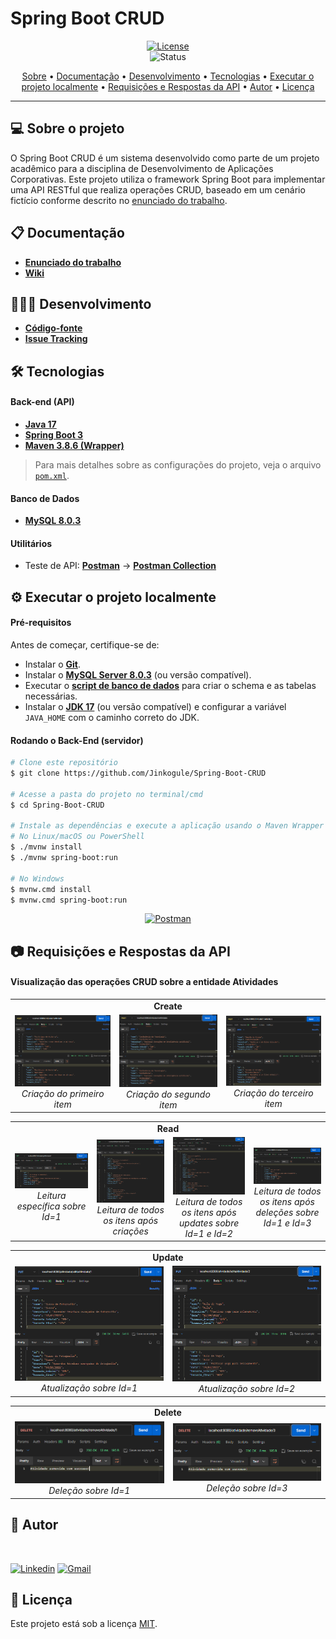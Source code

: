 # Spring Boot CRUD

<div align="center">

[![License](https://img.shields.io/github/license/Jinkogule/Spring-Boot-CRUD?style=for-the-badge)](LICENSE)<br>
![Status](https://img.shields.io/badge/STATUS-CONCLU%C3%8DDO-brightgreen?style=for-the-badge)
</div>

<p align="center">
 <a href="#-sobre-o-projeto">Sobre</a> •
 <a href="#-documentação">Documentação</a> • 
 <a href="#-desenvolvimento">Desenvolvimento</a> • 
 <a href="#-tecnologias">Tecnologias</a> • 
 <a href="#-executar-o-projeto-localmente">Executar o projeto localmente</a> • 
 <a href="#-requisições-e-respostas-da-api">Requisições e Respostas da API</a> • 
 <a href="#-autor">Autor</a> •
 <a href="#-licença">Licença</a>
</p>

---

## 💻 Sobre o projeto

O Spring Boot CRUD é um sistema desenvolvido como parte de um projeto acadêmico para a disciplina de Desenvolvimento de Aplicações Corporativas. Este projeto utiliza o framework Spring Boot para implementar uma API RESTful que realiza operações CRUD, baseado em um cenário fictício conforme descrito no [enunciado do trabalho](https://github.com/Jinkogule/Spring-Boot-CRUD/raw/main/src/main/resources/documents/Trabalho_em_grupo.pdf).

## 📋 Documentação

-   **[Enunciado do trabalho](https://github.com/Jinkogule/Spring-Boot-CRUD/raw/main/src/main/resources/documents/Trabalho_em_grupo.pdf)**
-   **[Wiki](https://github.com/Jinkogule/Spring-Boot-CRUD/wiki)**

## 🧑🏻‍💻 Desenvolvimento

-   **[Código-fonte](https://github.com/Jinkogule/Spring-Boot-CRUD)**
-   **[Issue Tracking](https://github.com/Jinkogule/Spring-Boot-CRUD/issues)**

## 🛠 Tecnologias

#### **Back-end (API)**

-   **[Java 17](https://www.oracle.com/br/java/technologies/downloads/#java17)**
-   **[Spring Boot 3](https://spring.io/projects/spring-boot)**
-   **[Maven 3.8.6 (Wrapper)](https://maven.apache.org/)**

> Para mais detalhes sobre as configurações do projeto, veja o arquivo [`pom.xml`](https://github.com/Jinkogule/Spring-Boot-CRUD/blob/main/pom.xml).

#### **Banco de Dados**

-   **[MySQL 8.0.3](https://www.mysql.com/)**

#### **Utilitários**

-   Teste de API: **[Postman](https://www.postman.com/)** -> **[Postman Collection](https://github.com/Jinkogule/Spring-Boot-CRUD/blob/main/src/main/resources/documents/trabalhodac.postman_collection.json)**

## ⚙ Executar o projeto localmente

#### **Pré-requisitos**

Antes de começar, certifique-se de:

- Instalar o **[Git](https://git-scm.com/)**.
- Instalar o **[MySQL Server 8.0.3](https://dev.mysql.com/downloads/mysql/)** (ou versão compatível).
- Executar o **[script de banco de dados](https://github.com/Jinkogule/Spring-Boot-CRUD/blob/main/src/main/resources/documents/trabalhodac.sql)** para criar o schema e as tabelas necessárias.
- Instalar o **[JDK 17](https://www.oracle.com/br/java/technologies/downloads/#java17)** (ou versão compatível) e configurar a variável `JAVA_HOME` com o caminho correto do JDK.

#### **Rodando o Back-End (servidor)**

```bash
# Clone este repositório
$ git clone https://github.com/Jinkogule/Spring-Boot-CRUD

# Acesse a pasta do projeto no terminal/cmd
$ cd Spring-Boot-CRUD

# Instale as dependências e execute a aplicação usando o Maven Wrapper
# No Linux/macOS ou PowerShell
$ ./mvnw install
$ ./mvnw spring-boot:run

# No Windows
$ mvnw.cmd install
$ mvnw.cmd spring-boot:run
```

<div align="center">

[![Postman](https://img.shields.io/badge/Teste%20com%20o%20Postman-FF6C37?style=for-the-badge&logo=postman&logoColor=white)](https://github.com/Jinkogule/Spring-Boot-CRUD/blob/main/src/main/resources/documents/trabalhodac.postman_collection.json)

</div>

## 📷 Requisições e Respostas da API

#### **Visualização das operações CRUD sobre a entidade Atividades**
<table align="center" width="100%">
  <tr>
    <td align="center" colspan="3"><strong>Create</strong></td>
  </tr>
  <tr>
    <td align="center">
      <img src="/src/main/resources/static/images/screenshots/create_1.png" alt="" title="create_1">
      <br>
      <em>Criação do primeiro item</em>
    </td>
    <td align="center">
      <img src="/src/main/resources/static/images/screenshots/create_2.png" alt="" title="create_2">
      <br>
      <em>Criação do segundo item</em>
    </td>
    <td align="center">
      <img src="/src/main/resources/static/images/screenshots/create_3.png" alt="" title="create_3">
      <br>
      <em>Criação do terceiro item</em>
    </td>
  </tr>
</table>

<table align="center" width="100%">
  <tr>
    <td align="center" colspan="4"><strong>Read</strong></td>
  </tr>
  <tr>
    <td align="center">
      <img src="/src/main/resources/static/images/screenshots/read_1.png" alt="" title="read_1">
      <br>
      <em>Leitura específica sobre Id=1</em>
    </td>
    <td align="center">
      <img src="/src/main/resources/static/images/screenshots/read_2.png" alt="" title="read_2">
      <br>
      <em>Leitura de todos os itens após criações</em>
    </td>
    <td align="center">
      <img src="/src/main/resources/static/images/screenshots/read_3.png" alt="" title="read_3">
      <br>
      <em>Leitura de todos os itens após updates sobre Id=1 e Id=2</em>
    </td>
    <td align="center">
      <img src="/src/main/resources/static/images/screenshots/read_4.png" alt="" title="read_4">
      <br>
      <em>Leitura de todos os itens após deleções sobre Id=1 e Id=3</em>
    </td>
  </tr>
</table>

<table align="center" width="100%">
  <tr>
    <td align="center" colspan="3"><strong>Update</strong></td>
  </tr>
  <tr>
    <td align="center">
      <img src="/src/main/resources/static/images/screenshots/update_1.png" alt="" title="update_1">
      <br>
      <em>Atualização sobre Id=1</em>
    </td>
    <td align="center">
      <img src="/src/main/resources/static/images/screenshots/update_2.png" alt="" title="update_2">
      <br>
      <em>Atualização sobre Id=2</em>
    </td>
  </tr>
</table>

<table align="center" width="100%">
  <tr>
    <td align="center" colspan="2"><strong>Delete</strong></td>
  </tr>
  <tr>
    <td align="center">
      <img src="/src/main/resources/static/images/screenshots/delete_1.png" alt="" title="delete_1">
      <br>
      <em>Deleção sobre Id=1</em>
    </td>
    <td align="center">
      <img src="/src/main/resources/static/images/screenshots/delete_2.png" alt="" title="delete_2">
      <br>
      <em>Deleção sobre Id=3</em>
    </td>
  </tr>
</table>

## 📝 Autor

<img border-radius="50%" style="border-radius: 50%;" src="https://avatars.githubusercontent.com/u/52849575?v=4" width="100px;" alt=""/>

[![Linkedin](https://img.shields.io/badge/-Lucas%20Pimenta-blue?style=flat-square&logo=Linkedin&logoColor=white&link=https://www.linkedin.com/in/lucas-pimenta-0663671b1/)](https://www.linkedin.com/in/lucas-pimenta-0663671b1/) 
[![Gmail](https://img.shields.io/badge/-lucaspimenta21@gmail.com-c14438?style=flat-square&logo=Gmail&logoColor=white&link=mailto:lucaspimenta21@gmail.com)](mailto:lucaspimenta21@gmail.com)

## 📝 Licença

Este projeto está sob a licença [MIT](./LICENSE).

